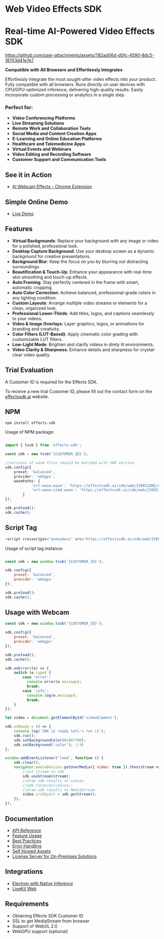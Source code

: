 # Web Video Effects SDK

# Real-time AI-Powered Video Effects SDK


https://github.com/user-attachments/assets/782ad06d-d0fc-4590-8dc5-18703d41e7e7


**Compatible with All Browsers and Effortlessly Integrates**

Effortlessly integrate the most sought-after video effects into your product. Fully compatible with all browsers. Runs directly on user devices with CPU/GPU-optimized inference, delivering high-quality results. Easily incorporate custom processing or analytics in a single step.

### Perfect for:
- **Video Conferencing Platforms**
- **Live Streaming Solutions**
- **Remote Work and Collaboration Tools**
- **Social Media and Content Creation Apps**
- **E-Learning and Online Education Platforms**
- **Healthcare and Telemedicine Apps**
- **Virtual Events and Webinars**
- **Video Editing and Recording Software**
- **Customer Support and Communication Tools**

## See it in Action
- [AI Webcam Effects - Chrome Extension](https://chromewebstore.google.com/detail/ai-webcam-effects-+-recor/iedbphhbpflhgpihkcceocomcdnemcbj)

## Simple Online Demo
- [Live Demo](https://effectssdk.ai/sdk/dev/demo-latest.html)

## Features

- **Virtual Backgrounds**: Replace your background with any image or video for a polished, professional look.
- **Desktop Capture Background**: Use your desktop screen as a dynamic background for creative presentations.
- **Background Blur**: Keep the focus on you by blurring out distracting surroundings.
- **Beautification & Touch-Up**: Enhance your appearance with real-time skin smoothing and touch-up effects.
- **Auto Framing**: Stay perfectly centered in the frame with smart, automatic cropping.
- **Auto Color Correction**: Achieve balanced, professional-grade colors in any lighting condition.
- **Custom Layouts**: Arrange multiple video streams or elements for a clean, organized look.
- **Professional Lower-Thirds**: Add titles, logos, and captions seamlessly to your videos.
- **Video & Image Overlays**: Layer graphics, logos, or animations for branding and creativity.
- **Color Filters (LUT-Based)**: Apply cinematic color grading with customizable LUT filters.
- **Low-Light Mode**: Brighten and clarify videos in dimly lit environments.
- **Video Clarity & Sharpness**: Enhance details and sharpness for crystal-clear video quality.

## Trial Evaluation

A Customer ID is required for the Effects SDK.

To receive a new trial Customer ID, please fill out the contact form on the [effectssdk.ai](https://effectssdk.ai/request-trial) website.

## NPM

```terminal
npm install effects-sdk
```

Usage of NPM package:

```typescript

import { tsvb } from 'effects-sdk';

const sdk = new tsvb('{CUSTOMER_ID}');

//versions of wasm files should be matched with SDK version
sdk.config({
    preset: 'balanced',
    provider: 'webgpu',
    wasmPaths: { 
            'ort-wasm.wasm': 'https://effectssdk.ai/sdk/web/{VERSION}/ort-wasm.wasm',
            'ort-wasm-simd.wasm': 'https://effectssdk.ai/sdk/web/{VERSION}/ort-wasm-simd.wasm'
        }
});

sdk.preload();
sdk.cache();

```

## Script Tag

```javascript
<script crossorigin="anonymous" src="https://effectssdk.ai/sdk/web/{VERSION}/tsvb-web.js"></script>
```

Usage of script tag instance:
```javascript

const sdk = new window.tsvb('{CUSTOMER_ID}');

sdk.config({
    preset: 'balanced',
    provider: 'webgpu'
});

sdk.preload();
sdk.cache();

```

## Usage with Webcam

```javascript
const sdk = new window.tsvb('{CUSTOMER_ID}');

sdk.config({
    preset: 'balanced',
    provider: 'webgpu'
});

sdk.preload();
sdk.cache();

sdk.onError((e) => {
    switch (e.type) {
        case 'error':
          console.error(e.message);
          break;
        case 'info':
          console.log(e.message);
          break;
    }
});

let video = document.getElementById('videoElement');

sdk.onReady = () => {
    console.log('SDK is ready let\'s run it');
    sdk.run();
    sdk.setBackgroundColor(0x00ff00);
    sdk.setBackground('color'); //😎
};

window.addEventListener('load', function () {
    sdk.clear();
    navigator.mediaDevices.getUserMedia({ video: true }).then(stream => {
        //set stream to sdk
        sdk.useStream(stream);
        //draw sdk results to canvas
        //sdk.toCanvas(canvas);
        //draw sdk results to MediaStream
        video.srcObject = sdk.getStream();
    });
});

```


## Documentation
- [API Reference](https://effectssdk.ai/sdk/web/docs/classes/tsvb.html)
- [Feature Usage](docs/Features-Usage-Examples.md)
- [Best Practices](docs/Best-Practices.md)
- [Error Handling](docs/General-Error-Handling.md)
- [Self Hosted Assets](docs/Self-Hosted-Assets.md)
- [License Server for On-Premises Solutions](docs/License-Server-for-On-Premises-Solutions.md)

## Integrations
- [Electron with Native Inference](https://github.com/EffectsSDK/electron-integration-sample)
- [LiveKit Web](https://github.com/EffectsSDK/livekit-js-integration)

## Requirements

- Obtaining Effects SDK Customer ID
- SSL to get MediaStream from browser
- Support of WebGL 2.0
- WebGPU support (optional)
